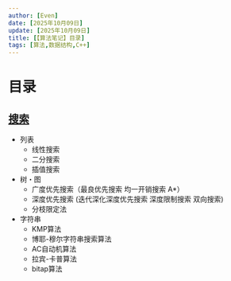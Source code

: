 ```yaml
---
author: [Even]
date: [2025年10月09日]
update: [2025年10月09日]
title: [【算法笔记】目录]
tags: [算法,数据结构,C++]
---
```

# 目录

## [搜索](【算法笔记】搜索.md)
- 列表	
    - 线性搜索 
    - 二分搜索 
    - 插值搜索
- 树・图
    - 广度优先搜索（最良优先搜索 均一开销搜索 A*）
    - 深度优先搜索 (迭代深化深度优先搜索 深度限制搜索 双向搜索)
    - 分枝限定法
- 字符串	
    - KMP算法
    - 博耶-穆尔字符串搜索算法
    - AC自动机算法
    - 拉宾-卡普算法
    - bitap算法

